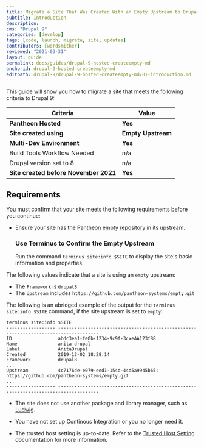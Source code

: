 ```yaml
---
title: Migrate a Site That Was Created With an Empty Upstream to Drupal 9
subtitle: Introduction
description: 
cms: "Drupal 9"
categories: [develop]
tags: [code, launch, migrate, site, updates]
contributors: [wordsmither]
reviewed: "2021-03-31"
layout: guide
permalink: docs/guides/drupal-9-hosted-createempty-md
anchorid: drupal-9-hosted-createempty-md
editpath: drupal-9/drupal-9-hosted-createempty-md/01-introduction.md
---
```


This guide will show you how to migrate a site that meets the following criteria to Drupal 9:

|Criteria|Value
|---|---
|**Pantheon Hosted**| **Yes**
|**Site created using**| **Empty Upstream**
|**Multi-Dev Environment** | **Yes**
|Build Tools Workflow Needed | n/a
|Drupal version set to 8| n/a
|**Site created before November 2021**| **Yes**

<Partial file="drupal-9/commit-history.md" />

## Requirements

You must confirm that your site meets the following requirements before you continue:

- Ensure your site has the [Pantheon empty repository](https://github.com/pantheon-systems/empty) in its upstream.

  ### Use Terminus to Confirm the Empty Upstream

  Run the command `terminus site:info $SITE` to display the site's basic information and properties.
 
 The following values indicate that a site is using an `empty` upstream: 
  * The `Framework` is `drupal8`
  * The `Upstream` includes `https://github.com/pantheon-systems/empty.git`
  
  The following is an abridged example of the output for the `terminus site:info $SITE` command, if the site upstream is set to `empty`:

  ```bash{outputLines:2-18}
  terminus site:info $SITE
  ------------------ -------------------------------------------------------------------------------------
  ID                 abdc3ea1-fe0b-1234-9c9f-3cxeAA123f88
  Name               anita-drupal
  Label              AnitaDrupal
  Created            2019-12-02 18:28:14
  Framework          drupal8
  ...
  Upstream           4c7176de-e079-eed1-154d-44d5a9945b65: https://github.com/pantheon-systems/empty.git
  ...
  ------------------ -------------------------------------------------------------------------------------
  ```

- The site does not use another package and library manager, such as [Ludwig](https://www.drupal.org/project/ludwig).

- You have not set up Continous Integration or you no longer need it. 

- The trusted host setting is up-to-date. Refer to the [Trusted Host Setting](/settings-php#trusted-host-setting) documentation for more information.

